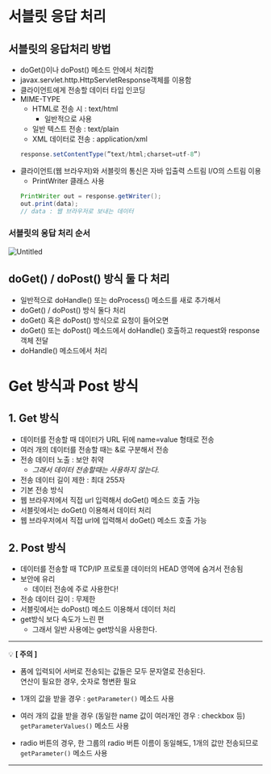 # 서블릿 응답 처리

## 서블릿의 응답처리 방법

- doGet()이나 doPost() 메소드 안에서 처리함
- javax.servlet.http.HttpServletResponse객체를 이용함
- 클라이언트에게 전송할 데이터 타입 인코딩
- MIME-TYPE
  - HTML로 전송 시 : text/html
    - 일반적으로 사용
  - 일반 텍스트 전송 : text/plain
  - XML 데이터로 전송 : application/xml
  ```java
  response.setContentType(”text/html;charset=utf-8”)
  ```
- 클라이언트(웹 브라우저)와 서블릿의 통신은 자바 입출력 스트림 I/O의 스트림 이용
  - PrintWriter 클래스 사용
  ```java
  PrintWriter out = response.getWriter();
  out.print(data);
  // data : 웹 브라우저로 보내는 데이터
  ```

### 서블릿의 응답 처리 순서

![Untitled](https://s3-us-west-2.amazonaws.com/secure.notion-static.com/01b2bb86-a1b1-4e67-8f5e-611984e3154e/Untitled.png)

## doGet() / doPost() 방식 둘 다 처리

- 일반적으로 doHandle() 또는 doProcess() 메소드를 새로 추가해서
- doGet() / doPost() 방식 둘다 처리
- doGet() 혹은 doPost() 방식으로 요청이 들어오면
- doGet() 또는 doPost() 메소드에서 doHandle() 호출하고 request와 response 객체 전달
- doHandle() 메소드에서 처리

# Get 방식과 Post 방식

## 1. Get 방식

- 데이터를 전송할 때 데이터가 URL 뒤에 name=value 형태로 전송
- 여러 개의 데이터를 전송할 때는 &로 구분해서 전송
- 전송 데이터 노출 : 보안 취약
  - _그래서 데이터 전송할때는 사용하지 않는다._
- 전송 데이터 길이 제한 : 최대 255자
- 기본 전송 방식
- 웹 브라우저에서 직접 url 입력해서 doGet() 메소드 호출 가능
- 서블릿에서는 doGet() 이용해서 데이터 처리
- 웹 브라우저에서 직접 url에 입력해서 doGet() 메소드 호출 가능

## 2. Post 방식

- 데이터를 전송할 때 TCP/IP 프로토콜 데이터의 HEAD 영역에 숨겨서 전송됨
- 보안에 유리
  - 데이터 전송에 주로 사용한다!
- 전송 데이터 길이 : 무제한
- 서블릿에서는 doPost() 메소드 이용해서 데이터 처리
- get방식 보다 속도가 느린 편
  - 그래서 일반 사용에는 get방식을 사용한다.

---

💡 **[ 주의 ]**

- 폼에 입력되어 서버로 전송되는 값들은 모두 문자열로 전송된다. <br>
  연산이 필요한 경우, 숫자로 형변환 필요

- 1개의 값을 받을 경우 : `getParameter()` 메소드 사용
- 여러 개의 값을 받을 경우 (동일한 name 값이 여러개인 경우 : checkbox 등) `getParameterValues()` 메소드 사용
- radio 버튼의 경우, 한 그룹의 radio 버튼 이름이 동일해도, 1개의 값만 전송되므로 `getParameter()` 메소드 사용

---

